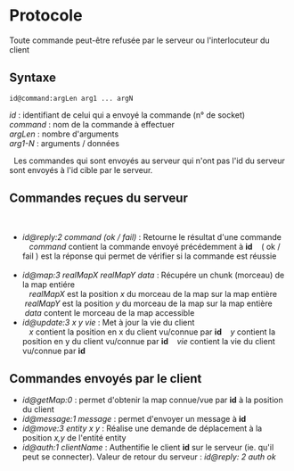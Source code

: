 # Protocole #

Toute commande peut-être refusée par le serveur ou l'interlocuteur du client

## Syntaxe ##
    id@command:argLen arg1 ... argN

*id* : identifiant de celui qui a envoyé la commande (n° de socket)<br>
*command* : nom de la commande à effectuer <br>
*argLen* : nombre d'arguments<br>
*arg1-N* : arguments / données<br>

  
Les commandes qui sont envoyés au serveur qui n'ont pas l'id du serveur sont envoyés à l'id cible par le serveur.

## Commandes reçues du serveur ##
    
* *id@reply:2 command (ok / fail)* : Retourne le résultat d'une commande <br>
    *command* contient la commande envoyé précédemment à **id**
    ( ok / fail ) est la réponse qui permet de vérifier si la commande est réussie
        
* *id@map:3 realMapX realMapY data* : Récupére un chunk (morceau) de la map entiére <br>
    *realMapX* est la position *x* du morceau de la map sur la map entière
    *realMapY* est la position *y* du morceau de la map sur la map entière
    *data* content le morceau de la map accessible
        
* *id@update:3 x y vie* : Met à jour la vie du client <br>
    *x* contient la position en x du client vu/connue par **id**
    *y* contient la position en y du client vu/connue par **id**
    *vie* contient la vie du client vu/connue par **id**
    
## Commandes envoyés par le client ##


* *id@getMap:0* :
permet d'obtenir la map connue/vue par **id** à la position du client
* *id@message:1 message* :
permet d'envoyer un message à **id**
* *id@move:3 entity x y* :
Réalise une demande de déplacement à la position *x,y* de l'entité entity
* *id@auth:1 clientName* :
Authentifie le client **id** sur le serveur (ie. qu'il peut se connecter). Valeur de retour du serveur : *id@reply: 2 auth ok*
